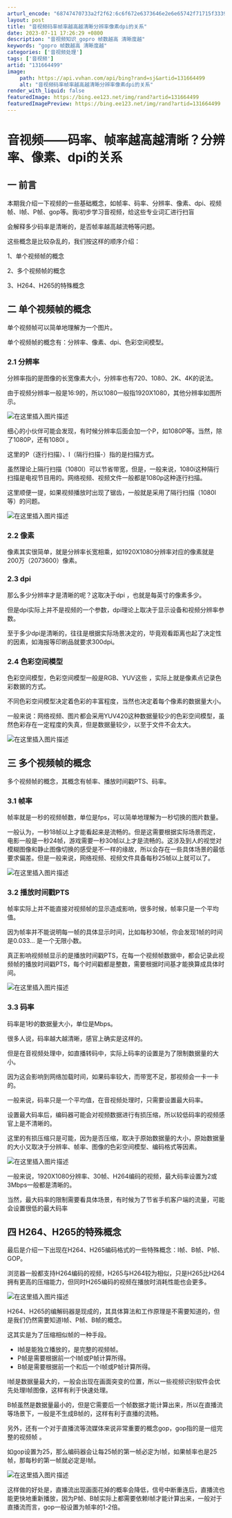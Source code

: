 ```yaml
---
arturl_encode: "68747470733a2f2f62:6c6f672e6373646e2e6e65742f71715f33393433313430352f:61727469636c652f64657461696c732f313331363634343939"
layout: post
title: "音视频码率帧率越高越清晰分辨率像素dpi的关系"
date: 2023-07-11 17:26:29 +0800
description: "音视频知识_gopro 帧数越高 清晰度越"
keywords: "gopro 帧数越高 清晰度越"
categories: ['音视频处理']
tags: ['音视频']
artid: "131664499"
image:
    path: https://api.vvhan.com/api/bing?rand=sj&artid=131664499
    alt: "音视频码率帧率越高越清晰分辨率像素dpi的关系"
render_with_liquid: false
featuredImage: https://bing.ee123.net/img/rand?artid=131664499
featuredImagePreview: https://bing.ee123.net/img/rand?artid=131664499
---
```


# 音视频——码率、帧率越高越清晰？分辨率、像素、dpi的关系

## 一 前言

本期我介绍一下视频的一些基础概念，如帧率、码率、分辨率、像素、dpi、视频帧、I帧、P帧、gop等。我i初步学习音视频，给这些专业词汇进行扫盲
  
会解释多少码率是清晰的，是否帧率越高越流畅等问题。

这些概念是比较杂乱的，我们按这样的顺序介绍：

1、单个视频帧的概念

2、多个视频帧的概念

3、H264、H265的特殊概念

## 二 单个视频帧的概念

单个视频帧可以简单地理解为一个图片。
  
单个视频帧的概念有：分辨率、像素、dpi、色彩空间模型。

### 2.1 分辨率

分辨率指的是图像的长宽像素大小，分辨率也有720、1080、2K、4K的说法。
  
由于视频分辨率一般是16:9的，所以1080一般指1920X1080，其他分辨率如图所示。
  
![在这里插入图片描述](https://i-blog.csdnimg.cn/blog_migrate/361a5a803821023f8329540a2220a94c.png)
  
细心的小伙伴可能会发现，有时候分辨率后面会加一个P，如1080P等。当然，除了1080P，还有1080I 。
  
这里的P（逐行扫描）、I（隔行扫描-）指的是扫描方式。
  
虽然理论上隔行扫描（1080I）可以节省带宽，但是，一般来说，1080i这种隔行扫描是电视节目用的。网络视频、视频文件一般都是1080p这种逐行扫描。
  
这里顺便一提，如果视频播放时出现了锯齿，一般就是采用了隔行扫描（1080I等）的问题。

![在这里插入图片描述](https://i-blog.csdnimg.cn/blog_migrate/3930cc6f1166139364d4b609ed120225.png)

### 2.2 像素

像素其实很简单，就是分辨率长宽相乘，如1920X1080分辨率对应的像素就是200万（2073600）像素。

### 2.3 dpi

那么多少分辨率才是清晰的呢？这取决于dpi ，也就是每英寸的像素多少。
  
但是dpi实际上并不是视频的一个参数，dpi理论上取决于显示设备和视频分辨率参数。
  
至于多少dpi是清晰的，往往是根据实际场景决定的，毕竟观看距离也起了决定性的因素，如海报等印刷品就要求300dpi。

### 2.4 色彩空间模型

色彩空间模型，色彩空间模型一般是RGB、YUV这些 ，实际上就是像素点记录色彩数据的方式。
  
不同色彩空间模型决定着色彩的丰富程度，当然也决定着每个像素的数据量大小。
  
一般来说：网络视频、图片都会采用YUV420这种数据量较少的色彩空间模型，虽然色彩存在一定程度的失真，但是数据量较少，以至于文件不会太大。

![在这里插入图片描述](https://i-blog.csdnimg.cn/blog_migrate/70b70ff405034660d69883baf627894b.png)

## 三 多个视频帧的概念

多个视频帧的概念，其概念有帧率、播放时间戳PTS、码率。

### 3.1 帧率

帧率就是一秒的视频帧数，单位是fps，可以简单地理解为一秒切换的图片数量。
  
一般认为，一秒18帧以上才能看起来是流畅的。但是这需要根据实际场景而定，电影一般是一秒24帧，游戏需要一秒30帧以上才是流畅的。这涉及到人的视觉对模糊图像和静止图像切换的感受是不一样的缘故，所以会存在一些具体场景的最低要求偏差。但是一般来说，网络视频、视频文件具备每秒25帧以上就可以了。

![在这里插入图片描述](https://i-blog.csdnimg.cn/blog_migrate/9257a646e2d1a8d90376ceb4e9ecff5b.png)

### 3.2 播放时间戳PTS

帧率实际上并不能直接对视频帧的显示造成影响，很多时候，帧率只是一个平均值。
  
因为帧率并不能说明每一帧的具体显示时间，比如每秒30帧，你会发现1帧的时间是0.033… 是一个无限小数。

真正影响视频帧显示的是播放时间戳PTS，在每一个视频帧数据中，都会记录此视频帧的播放时间戳PTS，每个时间戳都是整数，需要根据时间基才能换算成具体时间。

![在这里插入图片描述](https://i-blog.csdnimg.cn/blog_migrate/51e3ed1c6130e701aeb5332039798ccb.png)

### 3.3 码率

码率是1秒的数据量大小，单位是Mbps。
  
很多人说，码率越大越清晰，感官上确实是这样的。
  
但是在音视频处理中，如直播转码中，实际上码率的设置是为了限制数据量的大小。
  
因为这会影响到网络加载时间，如果码率较大，而带宽不足，那视频会一卡一卡的。
  
一般来说，码率只是一个平均值，在音视频处理时，只需要设置最大码率。
  
设置最大码率后，编码器可能会对视频数据进行有损压缩，所以较低码率的视频感官上是不清晰的。
  
这里的有损压缩只是可能，因为是否压缩，取决于原始数据量的大小，原始数据量的大小又取决于分辨率、帧率、图像的色彩空间模型、编码格式等因素。
  
![在这里插入图片描述](https://i-blog.csdnimg.cn/blog_migrate/da82afa259159d25f023a67eae5fb18d.png)
  
一般来说，1920X1080分辨率、30帧、H264编码的视频，最大码率设置为2或3Mbps一般都是清晰的。

当然，最大码率的限制需要看具体场景，有时候为了节省手机客户端的流量，可能会设置很低的最大码率

## 四 H264、H265的特殊概念

最后是介绍一下出现在H264、H265编码格式的一些特殊概念：I帧、B帧、P帧、GOP。
  
浏览器一般都支持H264编码的视频，H265与H264较为相似，只是H265比H264拥有更高的压缩能力，但同时H265编码的视频在播放时消耗性能也会更多。

![在这里插入图片描述](https://i-blog.csdnimg.cn/blog_migrate/c4c8f8a7344cf48768dafd917733dd8c.png)
  
H264、H265的编解码器是现成的，其具体算法和工作原理是不需要知道的，但是我们仍然需要知道I帧、P帧、B帧的概念。

这其实是为了压缩相似帧的一种手段。

* I帧是能独立播放的，是完整的视频帧。
* P帧是需要根据前一个I帧或P帧计算所得。
* B帧是需要根据前一个和后一个I帧或P帧计算所得。

I帧是数据量最大的，一般会出现在画面突变的位置，所以一些视频识别软件会优先处理I帧图像，这样有利于快速处理。

B帧虽然是数据量最小的，但是它需要后一个帧数据才能计算出来，所以在直播流等场景下，一般是不生成B帧的，这样有利于直播的流畅。

另外，还有一个对于直播流等流媒体来说非常重要的概念gop，gop指的是一组完整的视频帧 。

如gop设置为25，那么编码器会让每25帧的第一帧必定为I帧，如果帧率也是25帧，那每秒的第一帧就必定是I帧。
  
![在这里插入图片描述](https://i-blog.csdnimg.cn/blog_migrate/586fd5ee16ab603ec976733fa9b7bab4.png)
  
这样做的好处是，直播流出现画面花掉的概率会降低，信号中断重连后，直播流也能更快地重新播放，因为P帧、B帧实际上都需要依赖I帧才能计算出来，一般对于直播流而言，gop一般设置为帧率的1-2倍。